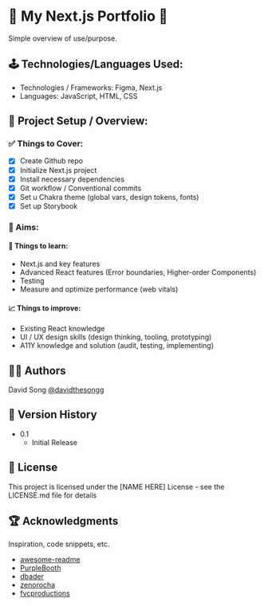 # 🚀 My Next.js Portfolio 🚀

Simple overview of use/purpose.

## 🕹️ Technologies/Languages Used:

- Technologies / Frameworks: Figma, Next.js
- Languages: JavaScript, HTML, CSS

## 🚧 Project Setup / Overview:

### ✅ Things to Cover:

- [x] Create Github repo
- [x] Initialize Next.js project
- [x] Install necessary dependencies
- [x] Git workflow / Conventional commits
- [x] Set u Chakra theme (global vars, design tokens, fonts)
- [x] Set up Storybook

### 🎯 Aims:

#### 📖 Things to learn:

- Next.js and key features
- Advanced React features (Error boundaries, Higher-order Components)
- Testing
- Measure and optimize performance (web vitals)

#### 📈 Things to improve:

- Existing React knowledge
- UI / UX design skills (design thinking, tooling, prototyping)
- A11Y knowledge and solution (audit, testing, implementing)

## ✍🏼 Authors

David Song
[@davidthesongg](https://www.instagram.com/davidthesongg/)

## 📜 Version History

- 0.1
  - Initial Release

## 🪪 License

This project is licensed under the [NAME HERE] License - see the LICENSE.md file for details

## 🏆 Acknowledgments

Inspiration, code snippets, etc.

- [awesome-readme](https://github.com/matiassingers/awesome-readme)
- [PurpleBooth](https://gist.github.com/PurpleBooth/109311bb0361f32d87a2)
- [dbader](https://github.com/dbader/readme-template)
- [zenorocha](https://gist.github.com/zenorocha/4526327)
- [fvcproductions](https://gist.github.com/fvcproductions/1bfc2d4aecb01a834b46)
